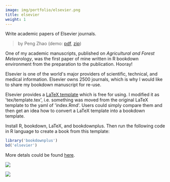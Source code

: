 ```yaml
---
image: img/portfolio/elsevier.png
title: elsevier
weight: 1
---
```


Write academic papers of Elsevier journals.

> by Peng Zhao (demo: [pdf](https://github.com/pzhaonet/bookdownplus/raw/master/inst2/elsevier/showcase/elsevier.pdf), [zip](https://github.com/pzhaonet/bookdownplus/raw/master/inst/templates/elsevier.zip))

<!--more-->


One of my academic manuscripts, published on *Agricultural and Forest Meteorology*, was the first paper of mine written in R bookdown environment from the preparation to the publication. Hooray! 

Elsevier is one of the world's major providers of scientific, technical, and medical information. Elsevier owns  2500 journals, which is why I would like to share my bookdown manuscript for re-use.

Elsevier provides a [LaTeX template](https://www.elsevier.com/authors/author-schemas/latex-instructions) which is free for using. I modified it as 'tex/template.tex', i.e. something was moved from the original LaTeX template to the yaml of 'index.Rmd'. Users could simply compare them and then get an idea how to convert a LaTeX template into a bookdown template.

Install R, bookdown, LaTeX, and bookdownplus. Then run the following code in R language to create a book from this template:

```r
library('bookdownplus')
bd('elsevier')
```

More detals could be found [here](https://github.com/pzhaonet/bookdownplus).
<p><a href="https://github.com/pzhaonet/bookdownplus/raw/master/inst2/elsevier/showcase/cover.png"><img class = "jf-image-shadow" src="https://github.com/pzhaonet/bookdownplus/raw/master/inst2/elsevier/showcase/cover.png" /></a></p>
<p><a href="https://github.com/pzhaonet/bookdownplus/raw/master/inst2/elsevier/showcase/elsevier2.png"><img class = "jf-image-shadow" src="https://github.com/pzhaonet/bookdownplus/raw/master/inst2/elsevier/showcase/elsevier2.png" /></a></p>
